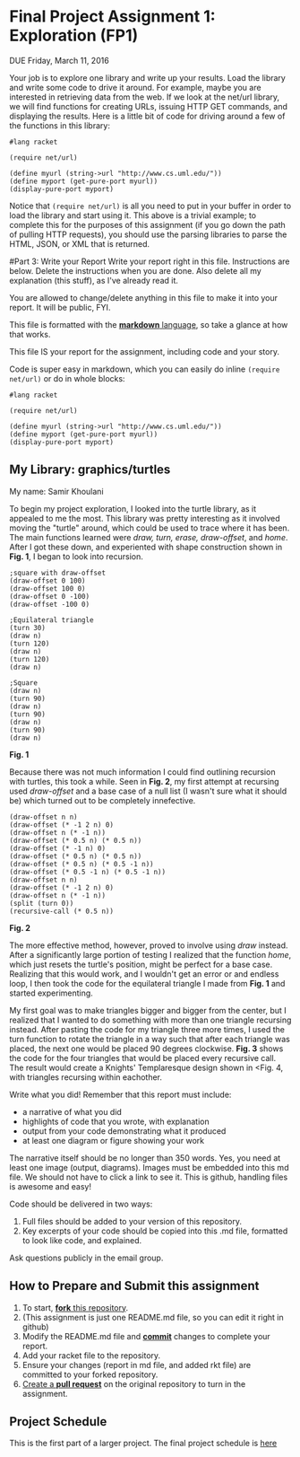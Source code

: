 # Final Project Assignment 1: Exploration (FP1)
DUE Friday, March 11, 2016
 
Your job is to explore one library and write up your results. Load the library and write some code to drive it around.
For example, maybe you are interested in retrieving data from the web. If we look at the net/url library, we will find functions for creating URLs, issuing HTTP GET commands, and displaying the results. Here is a little bit of code for driving around a few of the functions in this library:
```racket
#lang racket

(require net/url)

(define myurl (string->url "http://www.cs.uml.edu/"))
(define myport (get-pure-port myurl))
(display-pure-port myport)
```
Notice that `(require net/url)` is all you need to put in your buffer in order to load the library and start using it.
This above is a trivial example; to complete this for the purposes of this assignment (if you go down the path of pulling HTTP requests), you should use the parsing libraries to parse the HTML, JSON, or XML that is returned.



#Part 3: Write your Report
Write your report right in this file. Instructions are below. Delete the instructions when you are done. Also delete all my explanation (this stuff), as I've already read it.

You are allowed to change/delete anything in this file to make it into your report. It will be public, FYI.

This file is formatted with the [**markdown** language][markdown], so take a glance at how that works.

This file IS your report for the assignment, including code and your story.

Code is super easy in markdown, which you can easily do inline `(require net/url)` or do in whole blocks:
```
#lang racket

(require net/url)

(define myurl (string->url "http://www.cs.uml.edu/"))
(define myport (get-pure-port myurl))
(display-pure-port myport)
```

## My Library: graphics/turtles
My name: Samir Khoulani


To begin my project exploration, I looked into the turtle library, as it appealed to me the most. This library was pretty interesting as it involved moving the "turtle" around, which could be used to trace where it has been. The main functions learned were <i>draw, turn, erase, draw-offset</i>, and <i>home</i>. After I got these down, and experiented with shape construction shown in <b>Fig. 1</b>, I began to look into recursion.


```racket
;square with draw-offset
(draw-offset 0 100)
(draw-offset 100 0)
(draw-offset 0 -100)
(draw-offset -100 0)

;Equilateral triangle
(turn 30) 
(draw n)
(turn 120)
(draw n)
(turn 120)
(draw n)

;Square
(draw n)
(turn 90)
(draw n)
(turn 90)
(draw n)
(turn 90)
(draw n)
 ```
 <b>Fig. 1</b>


Because there was not much information I could find outlining recursion with turtles, this took a while. Seen in <b>Fig. 2</b>, my first attempt at recursing used <i>draw-offset</i> and a base case of a null list (I wasn't sure what it should be) which turned out to be completely innefective. 

```racket
(draw-offset n n)
(draw-offset (* -1 2 n) 0)
(draw-offset n (* -1 n))
(draw-offset (* 0.5 n) (* 0.5 n))
(draw-offset (* -1 n) 0)
(draw-offset (* 0.5 n) (* 0.5 n))
(draw-offset (* 0.5 n) (* 0.5 -1 n))
(draw-offset (* 0.5 -1 n) (* 0.5 -1 n))
(draw-offset n n)
(draw-offset (* -1 2 n) 0)
(draw-offset n (* -1 n))
(split (turn 0))
(recursive-call (* 0.5 n))
 ```
 <b>Fig. 2</b>

The more effective method, however, proved to involve using <i>draw</i> instead. After a significantly large portion of testing I realized that the function <i>home</i>, which just resets the turtle's position, might be perfect for a base case. Realizing that this would work, and I wouldn't get an error or and endless loop, I then took the code for the equilateral triangle I made from <b>Fig. 1</b> and started experimenting.

My first goal was to make triangles bigger and bigger from the center, but I realized that I wanted to do something with more than one triangle recursing instead. After pasting the code for my triangle three more times, I used the turn function to rotate the triangle in a way such that after each triangle was placed, the next one would be placed 90 degrees clockwise. <b>Fig. 3</b> shows the code for the four triangles that would be placed every recursive call. The result would create a Knights' Templaresque design shown in <Fig. 4</b>, with triangles recursing within eachother.


Write what you did!
Remember that this report must include:

* a narrative of what you did
* highlights of code that you wrote, with explanation
* output from your code demonstrating what it produced
* at least one diagram or figure showing your work

The narrative itself should be no longer than 350 words. Yes, you need at least one image (output, diagrams). Images must be embedded into this md file. We should not have to click a link to see it. This is github, handling files is awesome and easy!

Code should be delivered in two ways:

1. Full files should be added to your version of this repository.
1. Key excerpts of your code should be copied into this .md file, formatted to look like code, and explained.

Ask questions publicly in the email group.

## How to Prepare and Submit this assignment

1. To start, [**fork** this repository][forking]. 
  2. (This assignment is just one README.md file, so you can edit it right in github)
1. Modify the README.md file and [**commit**][ref-commit] changes to complete your report.
1. Add your racket file to the repository. 
1. Ensure your changes (report in md file, and added rkt file) are committed to your forked repository.
1. [Create a **pull request**][pull-request] on the original repository to turn in the assignment.

## Project Schedule
This is the first part of a larger project. The final project schedule is [here][schedule]

<!-- Links -->
[schedule]: https://github.com/oplS16projects/FP-Schedule
[markdown]: https://help.github.com/articles/markdown-basics/
[forking]: https://guides.github.com/activities/forking/
[ref-clone]: http://gitref.org/creating/#clone
[ref-commit]: http://gitref.org/basic/#commit
[ref-push]: http://gitref.org/remotes/#push
[pull-request]: https://help.github.com/articles/creating-a-pull-request
